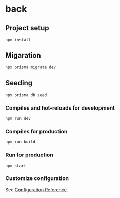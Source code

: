 # back

## Project setup
```
npm install
```

## Migaration
```
npx prisma migrate dev
```

## Seeding
```
npx prisma db seed
```

### Compiles and hot-reloads for development
```
npm run dev
```

### Compiles for production
```
npm run build
```

### Run for production
```
npm start
```

### Customize configuration
See [Configuration Reference](https://cli.vuejs.org/config/).
